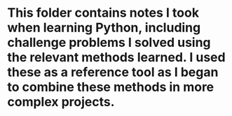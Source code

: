 # This folder contains notes I took when learning Python, including challenge problems I solved using the relevant methods learned. I used these as a reference tool as I began to combine these methods in more complex projects.
